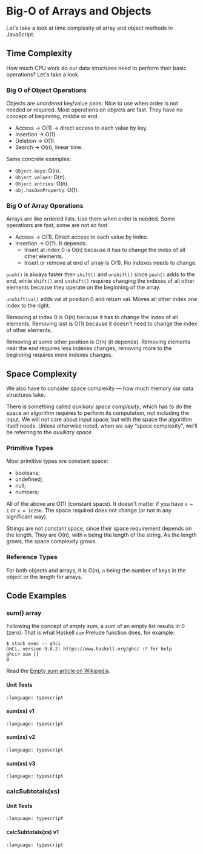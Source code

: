 # Big-O of Arrays and Objects 

Let's take a look at time complexity of array and object methods in JavaScript.

## Time Complexity

How much CPU work do our data structures need to perform their basic operations?
Let's take a look.

### Big O of Object Operations

Objects are *unordered* key/value pairs. Nice to use when order is not needed or required. Most operations on objects are fast. They have no concept of beginning, middle or end.

- Access → O(1) → direct access to each value by key.
- Insertion → O(1).
- Deletion → O(1).
- Search → O(n), linear time.

Same concrete examples:

- `Object.keys`: O(n).
- `Object.values`: O(n).
- `Object.entries`: O(n).
- `obj.hasOwnProperty`: O(1).

### Big O of Array Operations

Arrays are like ordered lists. Use them when order is needed. Some operations are fast, some are not so fast.

- Access → O(1). Direct access to each value by index.
- Insertion → O(?). It depends.
  - Insert at index 0 is O(n) because it has to change the index of all other elements.
  - Insert or remove at end of array is O(1). No indexes needs to change.

`push()` is always faster then `shift()` and `unshift()` since `push()` adds to the end, while `shift()` and `unshift()` requires changing the indexes of all other elements because they operate on the beginning of the array.

`unshift(val)` adds val at position 0 and return val. Moves all other index one index to the right.

Removing at index 0 is O(n) because it has to change the index of all elements.  Removing last is O(1) because it doesn't need to change the index of other elements.

Removing at some other position is O(n) (it depends). Removing elements near the end requires less indexes changes; removing more to the beginning requires more indexes changes.

## Space Complexity

We also have to consider space complexity — how much memory our data structures take.

There is something called *auxiliary space complexity*, which has to do the space an algorithm requires to perform its computation, not including the input.
We will not care about input space, but with the space the algorithm itself needs.
Unless otherwise noted, when we say “space complexity”, we'll be referring to the *auxiliary space*.

### Primitive Types

Most primitive types are constant space:

- booleans;
- undefined;
- null;
- numbers;

All of the above are O(1) (constant space).
It doesn't matter if you have `x = 1` or `x = 1e256`.
The space required does not change (or not in any significant way).

Strings are not constant space, since their space requirement depends on the length.
They are O(n), with `n` being the length of the string.
As the length grows, the space complexity grows.

### Reference Types

For both objects and arrays, it is O(n), `n` being the number of keys in the object or the length for arrays.

## Code Examples

### sum() array

Following the concept of *empty sum*, a sum of an empty list results in 0 (zero).
That is what Haskell `sum` Prelude function does, for example:

```text
$ stack exec -- ghci
GHCi, version 9.0.2: https://www.haskell.org/ghc/ :? for help
ghci> sum []
0
```

Read the [Empty sum article on Wikipedia](https://en.wikipedia.org/wiki/Empty_sum).

#### Unit Tests

```{literalinclude} /../src/algdsts/src/02-bigO-notation/sum.test.ts
:language: typescript
```

#### sum(xs) v1

```{literalinclude} /../src/algdsts/src/02-bigO-notation/sum-v1.ts
:language: typescript
```

#### sum(xs) v2

```{literalinclude} /../src/algdsts/src/02-bigO-notation/sum-v2.ts
:language: typescript
```
#### sum(xs) v3

```{literalinclude} /../src/algdsts/src/02-bigO-notation/sum-v3.ts
:language: typescript
```

### calcSubtotals(xs)

#### Unit Tests

```{literalinclude} /../src/algdsts/src/02-bigO-notation/calcSubtotals.test.ts
:language: typescript
```

#### calcSubtotals(xs) v1

```{literalinclude} /../src/algdsts/src/02-bigO-notation/calcSubtotals-v1.ts
:language: typescript
```
